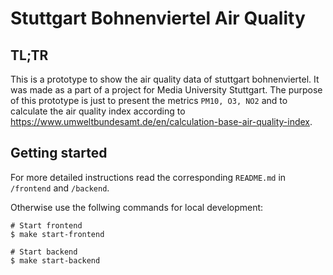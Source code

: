 # Stuttgart Bohnenviertel Air Quality

## TL;TR

This is a prototype to show the air quality data of stuttgart bohnenviertel. It was made as a part of a project for Media University Stuttgart. The purpose of this prototype is just to present the metrics `PM10, O3, NO2` and to calculate the air quality index according to https://www.umweltbundesamt.de/en/calculation-base-air-quality-index.

## Getting started

For more detailed instructions read the corresponding `README.md` in `/frontend` and `/backend`.

Otherwise use the follwing commands for local development:

```
# Start frontend
$ make start-frontend

# Start backend
$ make start-backend
```
